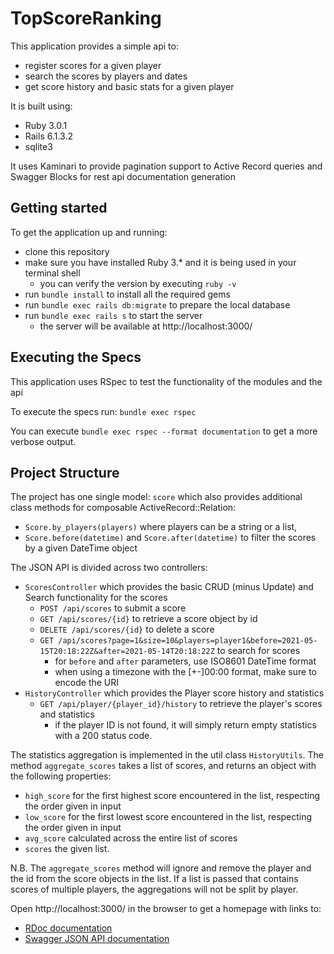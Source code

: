# TopScoreRanking

This application provides a simple api to:
* register scores for a given player
* search the scores by players and dates
* get score history and basic stats for a given player

It is built using:
* Ruby 3.0.1
* Rails 6.1.3.2
* sqlite3

It uses Kaminari to provide pagination support to Active Record queries and Swagger Blocks for rest api documentation generation

Getting started
---------------

To get the application up and running:
* clone this repository
* make sure you have installed Ruby 3.* and it is being used in your terminal shell
    * you can verify the version by executing `ruby -v`
* run `bundle install` to install all the required gems
* run `bundle exec rails db:migrate` to prepare the local database
* run `bundle exec rails s` to start the server
    * the server will be available at http://localhost:3000/
    

Executing the Specs
-------------------

This application uses RSpec to test the functionality of the modules and the api

To execute the specs run:
`bundle exec rspec`

You can execute `bundle exec rspec --format documentation` to get a more verbose output.


Project Structure
-----------------

The project has one single model: `score` which also provides additional class methods for composable ActiveRecord::Relation:
* `Score.by_players(players)` where players can be a string or a list, 
* `Score.before(datetime)` and `Score.after(datetime)` to filter the scores by a given DateTime object

The JSON API is divided across two controllers:
* `ScoresController` which provides the basic CRUD (minus Update) and Search functionality for the scores
  * `POST /api/scores` to submit a score
  * `GET /api/scores/{id}` to retrieve a score object by id
  * `DELETE /api/scores/{id}` to delete a score
  * `GET /api/scores?page=1&size=10&players=player1&before=2021-05-15T20:18:22Z&after=2021-05-14T20:18:22Z` to search for scores
    * for `before` and `after` parameters, use ISO8601 DateTime format
    * when using a timezone with the [+-]00:00 format, make sure to encode the URI
* `HistoryController` which provides the Player score history and statistics
  * `GET /api/player/{player_id}/history` to retrieve the player's scores and statistics
    * if the player ID is not found, it will simply return empty statistics with a 200 status code.
  
The statistics aggregation is implemented in the util class `HistoryUtils`.
The method `aggregate_scores` takes a list of scores, and returns an object with the following properties:
* `high_score` for the first highest score encountered in the list, respecting the order given in input
* `low_score` for the first lowest score encountered in the list, respecting the order given in input
* `avg_score` calculated across the entire list of scores
* `scores` the given list.

N.B. The `aggregate_scores` method will ignore and remove the player and the id from the score objects in the list. 
If a list is passed that contains scores of multiple players, the aggregations will not be split by player.

Open http://localhost:3000/ in the browser to get a homepage with links to:
* [RDoc documentation](http://localhost:3000/docs/index.html)
* [Swagger JSON API documentation](http://localhost:3000/swagger/index.html)
